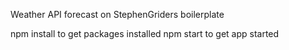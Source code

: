 Weather API forecast on StephenGriders boilerplate

npm install to get packages installed
npm start to get app started
